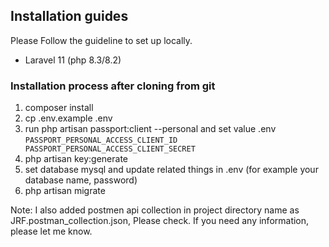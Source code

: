 ## Installation guides
Please Follow the guideline to set up locally.

- Laravel 11 (php 8.3/8.2)

### Installation process after cloning from git

1. composer install
2. cp .env.example .env
3. run php artisan passport:client --personal and set value .env
   `PASSPORT_PERSONAL_ACCESS_CLIENT_ID
    PASSPORT_PERSONAL_ACCESS_CLIENT_SECRET `
4. php artisan key:generate
5. set database mysql and update related things in .env (for example your database name, password)
6. php artisan migrate

Note: I also added postmen api collection in project directory name as JRF.postman_collection.json, Please check.
If you need any information, please let me know.
